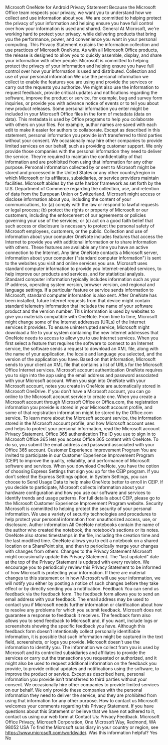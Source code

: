 Microsoft OneNote for Android Privacy Statement
Because the Microsoft Office team respects your privacy, we want you to understand how we collect and use information about you. We are committed to helping protect the privacy of your information and helping ensure you have full control over how your information is used and shared.
General
At Microsoft, we're working hard to protect your privacy, while delivering products that bring you the performance, power, and convenience you want in your personal computing. This Privacy Statement explains the information collection and use practices of Microsoft OneNote.
As with all Microsoft Office products, the release is designed to allow you to quickly assemble, display, and share your information with other people. Microsoft is committed to helping protect the privacy of your information and helping ensure you have full control over how your information is used and distributed.
Collection and use of your personal information
We use the personal information we collect to enable the features you are using and provide the services or carry out the requests you authorize. We might also use the information to request feedback, provide critical updates and notifications regarding the software, improve the product or service, for example, bug and survey form inquiries, or provide you with advance notice of events or to tell you about new product releases.
Some personal information you enter might be included in your Microsoft Office files in the form of metadata (data on data). This metadata is used by Office programs to help you collaborate with others on your files. For example, author names are saved with each edit to make it easier for authors to collaborate.
Except as described in this statement, personal information you provide isn’t transferred to third parties without your consent. We occasionally may hire other companies to provide limited services on our behalf, such as providing customer support. We only provide those companies with the personal information they need to deliver the service. They’re required to maintain the confidentiality of that information and are prohibited from using that information for any other purpose.
Personal information collected by or sent to Microsoft might be stored and processed in the United States or any other country/region in which Microsoft or its affiliates, subsidiaries, or service providers maintain facilities. Microsoft abides by the safe harbor framework as set forth by the U.S. Department of Commerce regarding the collection, use, and retention of data from the European Union or Switzerland.
Microsoft might access or disclose information about you, including the content of your communications, to: (a) comply with the law or respond to lawful requests or legal process; (b) protect the rights or property of Microsoft or our customers, including the enforcement of our agreements or policies governing your use of the services; or (c) act on a good faith belief that such access or disclosure is necessary to protect the personal safety of Microsoft employees, customers, or the public.
Collection and use of information about your computer
OneNote includes features that access the Internet to provide you with additional information or to share information with others. These features are available any time you have an active connection to the Internet.
Any time OneNote contacts a Microsoft server, information about your computer ("standard computer information") is sent to the websites you visit and online services you use. Microsoft uses standard computer information to provide you Internet-enabled services, to help improve our products and services, and for statistical analysis. Standard computer information typically includes information such as your IP address, operating system version, browser version, and regional and language settings. If a particular feature or service sends information to Microsoft, standard computer information is also sent.
After OneNote has been installed, future Internet requests from that device might contain standard telemetry information that includes the name of your software product and the version number. This information is used by websites to give you materials compatible with OneNote.
From time to time, Microsoft might change some of the Internet addresses (URLs) of the Internet services it provides. To ensure uninterrupted service, Microsoft might download a file to your system containing the new Internet addresses that OneNote needs to access to allow you to use Internet services.
When you first select a feature that requires the software to connect to an Internet service, the software sends a request to download an XML file, along with the name of your application, the locale and language you selected, and the version of the application you have. Based on that information, Microsoft sends to your client an XML file that contains a list of URLs for the Microsoft Office Internet services.
Microsoft account authentication
OneNote requires you to sign into the app using the email address and password associated with your Microsoft account. When you sign into OneNote with your Microsoft account, notes you create in OneNote are automatically stored in Microsoft OneDrive.
If you don’t have a Microsoft account, you can go online to the Microsoft account service to create one.
When you create a Microsoft account through Microsoft Office or Office.com, the registration information you provide is stored in your Microsoft account profile, and some of that registration information might be stored by the Office.com service. To learn more about the Microsoft account service, the information stored in the Microsoft account profile, and how Microsoft account uses and helps to protect your personal information, read the Microsoft account Privacy Statement.
Office 365 authentication
The ID you use to sign in to Microsoft Office 365 lets you access Office 365 content with OneNote. To do so, you submit the email address and password associated with your Office 365 account.
Customer Experience Improvement Program
You are invited to participate in our Customer Experience Improvement Program (CEIP) to improve the quality, reliability, and performance of Microsoft software and services. When you download OneNote, you have the option of choosing Express Settings that sign you up for the CEIP program.
If you don’t select the Express Settings option, in System Settings, you can choose to Send Usage Data to help make OneNote better to enroll in CEIP.
If you decide to participate, Microsoft collects information about your hardware configuration and how you use our software and services to identify trends and usage patterns. For full details about CEIP, please go to the Microsoft Customer Experience Improvement Program website.
Security
Microsoft is committed to helping protect the security of your personal information. We use a variety of security technologies and procedures to help protect your personal information from unauthorized access, use, or disclosure.
Author information
All OneNote notebooks contain the name of the author who created the notebook, the notebook’s sections or its notes.
OneNote also stores timestamps in the file, including the creation time and the last modified time.
OneNote allows you to edit a notebook on a shared location or a SharePoint site, and then to periodically merge your changes with changes from others.
Changes to the Privacy Statement
Microsoft might occasionally update this Privacy Statement. The "last updated" date at the top of the Privacy Statement is updated with every revision. We encourage you to periodically review this Privacy Statement to be informed of how Microsoft is protecting your information. If there are material changes to this statement or in how Microsoft will use your information, we will notify you either by posting a notice of such changes before they take effect or by directly sending you a notification.
Feedback
You can send us feedback via the feedback form. The feedback form allows you to send an email address with your feedback. The email address may be used to contact you if Microsoft needs further information or clarification about how to resolve any problems for which you submit feedback. Microsoft does not guarantee a response to feedback it receives. The feedback form also allows you to send feedback to Microsoft and, if you want, include logs or screenshots showing the specific feedback you have. Although this feedback form doesn’t intentionally collect personally identifiable information, it is possible that such information might be captured in the text field, screenshots, or logs you provide. Microsoft doesn’t use the information to identify you.
The information we collect from you is used by Microsoft and its controlled subsidiaries and affiliates to provide the services or carry out the transactions you requested or authorized, and it might also be used to request additional information on the feedback you provide, to provide critical updates and notifications using the software, to improve the product or service.
Except as described here, personal information you provide isn’t transferred to third parties without your consent. We occasionally hire other companies to provide limited services on our behalf. We only provide these companies with the personal information they need to deliver the service, and they are prohibited from using that information for any other purpose.
How to contact us
Microsoft welcomes your comments regarding this Privacy Statement. If you have questions about this Statement or believe that we have not adhered to it, contact us using our web form at Contact Us: Privacy Feedback.
Microsoft Office Privacy, Microsoft Corporation, One Microsoft Way, Redmond, WA 98052 USA
To find the Microsoft subsidiary in your country or region, see https://www.microsoft.com/worldwide/.
Was this information helpful?
Yes No